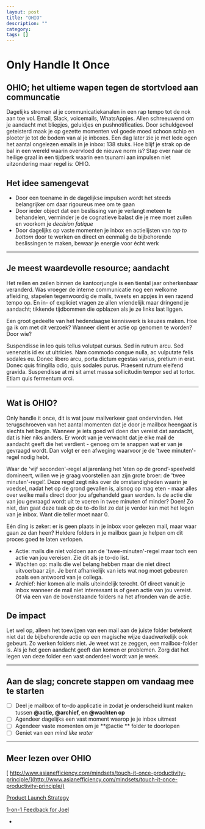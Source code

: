 ```yaml
---
layout: post
title: "OHIO"
description: ""
category: 
tags: []
---
```

# Only Handle It Once

## OHIO; het ultieme wapen tegen de stortvloed aan communcatie

Dagelijks stromen al je communicatiekanalen in een rap tempo tot de nok aan toe vol. Email, Slack, voicemails, WhatsAppjes. Allen schreeuwend om je aandacht met bliepjes, geluidjes en pushnotificaties. Door schuldgevoel geteisterd maak je op gezette momenten vol goede moed schoon schip en ploeter je tot de bodem van al je inboxes. Een dag later zie je met lede ogen het aantal ongelezen emails in je inbox: 138 stuks. Hoe blijf je strak op de bal in een wereld waarin overvloed de nieuwe norm is? Stap over naar de heilige graal in een tijdperk waarin een tsunami aan impulsen niet uitzondering maar regel is: OHIO. 

## Het idee samengevat 

- Door een toename in de dagelijkse impulsen wordt het steeds belangrijker om daar rigoureus mee om te gaan
- Door ieder object dat een beslissing van je verlangt meteen te behandelen, verminder je de cognatieve balast die je mee moet zuilen en voorkom je _decision fatique_ 
- Door dagelijks op vaste momenten je inbox en actielijsten van _top to bottom_ door te werken en direct en eenmalig de bijbehorende beslissingen te maken, bewaar je energie voor écht werk

---

## Je meest waardevolle resource; aandacht

Het reilen en zeilen binnen de kantoorjungle is een tiental jaar onherkenbaar veranderd. Was vroeger de interne communicatie nog een welkome afleiding, stapelen tegenwoordig de mails, tweets en appjes in een razend tempo op. En in- of expliciet vragen ze allen vriendelijk maar dringend je aandacht; tikkende tijdbommen die opblazen als je ze links laat liggen.

Een groot gedeelte van het hedendaagse kenniswerk is keuzes maken. Hoe ga ik om met dit verzoek? Wanneer dient er actie op genomen te worden? Door wie? 

Suspendisse in leo quis tellus volutpat cursus. Sed in rutrum arcu. Sed venenatis id ex ut ultricies. Nam commodo congue nulla, ac vulputate felis sodales eu. Donec libero arcu, porta dictum egestas varius, pretium in erat. Donec quis fringilla odio, quis sodales purus. Praesent rutrum eleifend gravida. Suspendisse at mi sit amet massa sollicitudin tempor sed at tortor. Etiam quis fermentum orci.

[](https://www.notion.so/front/irene-docs.png)

---

## Wat is OHIO?

Only handle it once, dit is wat jouw mailverkeer gaat ondervinden. Het terugschroeven van het aantal momenten dat je door je mailbox heengaat is slechts het begin. Wanneer je iets goed wil doen dan vereist dat aandacht, dat is hier niks anders. Er wordt van je verwacht dat je elke mail de aandacht geeft die het verdient - genoeg om te snappen wat er van je gevraagd wordt. Dan volgt er een afweging waarvoor je de 'twee minuten'-regel nodig hebt.

Waar de 'vijf seconden'-regel al jarenlang het ‘eten op de grond’-speelveld domineert, willen we je graag voorstellen aan zijn grote broer: de 'twee minuten'-regel’. Deze regel zegt niks over de omstandigheden waarin je voedsel, nadat het op de grond gevallen is, alsnog op mag eten - maar alles over welke mails direct door jou afgehandeld gaan worden. Is de actie die van jou gevraagd wordt uit te voeren in twee minuten of minder? Doen! Zo niet, dan gaat deze taak op de to-do list zo dat je verder kan met het legen van je inbox. Want die teller moet naar 0.

[](https://www.notion.so/front/irene-wikis.png)

Eén ding is zeker: er is geen plaats in je inbox voor gelezen mail, maar waar gaan ze dan heen? Heldere folders in je mailbox gaan je helpen om dit proces goed te laten verlopen. 

- Actie: mails die niet voldoen aan de 'twee-minuten'-regel maar toch een actie van jou vereisen. Zie dit als je to-do list. 
- Wachten op: mails die wel belang hebben maar die niet direct uitvoerbaar zijn. Je bent afhankelijk van iets wat nog moet gebeuren zoals een antwoord van je collega. 
- Archief: hier komen alle mails uiteindelijk terecht. Of direct vanuit je inbox wanneer de mail niet interessant is of geen actie van jou vereist. Of via een van de bovenstaande folders na het afronden van de actie.

## De impact

Let wel op, alleen het toewijzen van een mail aan de juiste folder betekent niet dat de bijbehorende actie op een magische wijze daadwerkelijk ook gebeurt. Zo werken folders niet. Je weet wat ze zeggen, een mailbox-folder is. Als je het geen aandacht geeft dan komen er problemen. Zorg dat het legen van deze folder een vast onderdeel wordt van je week. 

---

## Aan de slag; concrete stappen om vandaag mee te starten

- [ ]  Deel je mailbox of to-do applicatie in zodat je onderscheid kunt maken tussen **@actie, @archief, en @wachten op** 
- [ ]  Agendeer dagelijks een vast moment waarop je je inbox uitmest 
- [ ]  Agendeer vaste momenten om je **@actie ** folder te doorlopen
- [ ]  Geniet van een _mind like water_ 

---

## Meer lezen over OHIO

[ [http://www.asianefficiency.com/mindsets/touch-it-once-productivity-principle/](http://www.asianefficiency.com/mindsets/touch-it-once-productivity-principle/) ](./http-www-asianefficiency-com-mindsets-touch-it-once-productivity-principle-f2e7b1f068c646c189083b1fa90c4dd2.md)

[Product Launch Strategy](./Product-Launch-Strategy-cdb6dc5c6672417bae73950b00f3a2ca.md)

[1-on-1 Feedback for Joel](./1-on-1-Feedback-for-Joel-661d3d94b4024203b1c1c18b92fe25c4.md)

-
